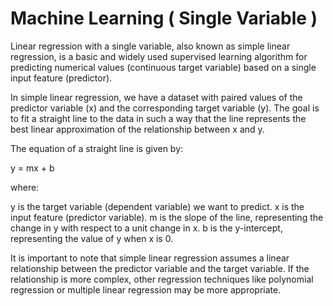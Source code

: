 # Machine Learning ( Single Variable )

Linear regression with a single variable, also known as simple linear regression, is a basic and widely used supervised learning algorithm for predicting numerical values (continuous target variable) based on a single input feature (predictor).

In simple linear regression, we have a dataset with paired values of the predictor variable (x) and the corresponding target variable (y). The goal is to fit a straight line to the data in such a way that the line represents the best linear approximation of the relationship between x and y.

The equation of a straight line is given by:

y = mx + b

where:

y is the target variable (dependent variable) we want to predict.
x is the input feature (predictor variable).
m is the slope of the line, representing the change in y with respect to a unit change in x.
b is the y-intercept, representing the value of y when x is 0.

It is important to note that simple linear regression assumes a linear relationship between the predictor variable and the target variable. If the relationship is more complex, other regression techniques like polynomial regression or multiple linear regression may be more appropriate.
